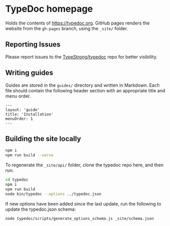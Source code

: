 # TypeDoc homepage

Holds the contents of https://typedoc.org.
GitHub pages renders the website from the `gh-pages` branch, using the `_site/` folder.

## Reporting Issues

Please report issues to the [TypeStrong/typedoc](https://github.com/TypeStrong/typedoc) repo for better visibility.

## Writing guides

Guides are stored in the `guides/` directory and written in Markdown. Each file should contain the following header section with an appropriate title and menu order.

```
---
layout: 'guide'
title: 'Installation'
menuOrder: 1
---
```

## Building the site locally

```bash
npm i
npm run build --serve
```

To regenerate the `_site/api/` folder, clone the typedoc repo here, and then run:

```bash
cd typedoc
npm i
npm run build
node bin/typedoc --options ../typedoc.json
```

If new options have been added since the last update, run the following to update the typedoc.json schema:

```bash
node typedoc/scripts/generate_options_schema.js _site/schema.json
```
